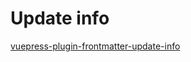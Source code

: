 # Update info

[vuepress-plugin-frontmatter-update-info](https://www.npmjs.com/package/vuepress-plugin-frontmatter-update-info)

<PluginFrontmatterUpdateInfoTable/>
